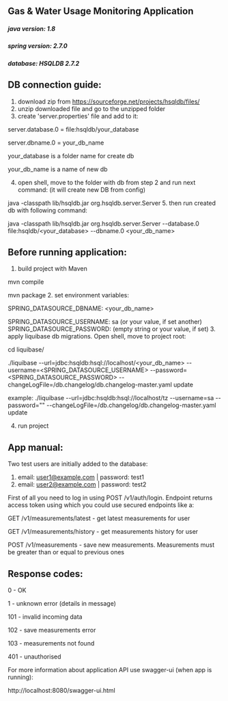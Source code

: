 ## Gas & Water Usage Monitoring Application

##### java version: 1.8
##### spring version: 2.7.0
##### database: HSQLDB 2.7.2

## DB connection guide:
1. download zip from https://sourceforge.net/projects/hsqldb/files/
2. unzip downloaded file and go to the unzipped folder
3. create 'server.properties' file and add to it:

server.database.0 = file:hsqldb/your_database

server.dbname.0 = your_db_name

your_database is a folder name for create db

your_db_name is a name of new db

4. open shell, move to the folder with db from step 2 and run next command: (it will create new DB from config)

java -classpath lib/hsqldb.jar org.hsqldb.server.Server
5. then run created db with following command:

java -classpath lib/hsqldb.jar org.hsqldb.server.Server --database.0 file:hsqldb/<your_database> --dbname.0 <your_db_name>

## Before running application:
1. build project with Maven

mvn compile

mvn package
2. set environment variables:

SPRING_DATASOURCE_DBNAME: <your_db_name>

SPRING_DATASOURCE_USERNAME: sa (or your value, if set another)
SPRING_DATASOURCE_PASSWORD: (empty string or your value, if set)
3. apply liquibase db migrations. Open shell, move to project root:

cd liquibase/

./liquibase --url=jdbc:hsqldb:hsql://localhost/<your_db_name> --username=<SPRING_DATASOURCE_USERNAME> --password=<SPRING_DATASOURCE_PASSWORD> --changeLogFile=/db.changelog/db.changelog-master.yaml update

example:
./liquibase --url=jdbc:hsqldb:hsql://localhost/tz --username=sa --password="" --changeLogFile=/db.changelog/db.changelog-master.yaml update

4. run project


## App manual:
Two test users are initially added to the database:
1) email: user1@example.com | password: test1
2) email: user2@example.com | password: test2

First of all you need to log in using POST /v1/auth/login. Endpoint returns access token using which you could use secured endpoints like a:

GET /v1/measurements/latest - get latest measurements for user

GET /v1/measurements/history - get measurements history for user

POST /v1/measurements - save new measurements. Measurements must be greater than or equal to previous ones

## Response codes:
0 - OK

1 - unknown error (details in message)

101 - invalid incoming data

102 - save measurements error

103 - measurements not found

401 - unauthorised

For more information about application API use swagger-ui (when app is running):

http://localhost:8080/swagger-ui.html
